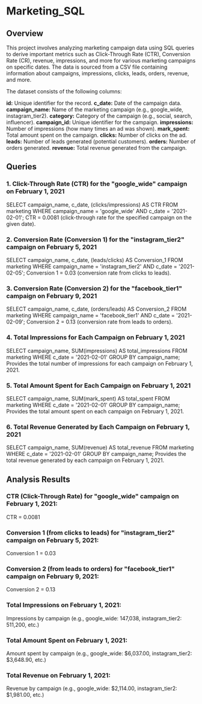 # Marketing_SQL

## Overview
This project involves analyzing marketing campaign data using SQL queries to derive important metrics such as Click-Through Rate (CTR), Conversion Rate (CR), revenue, impressions, and more for various marketing campaigns on specific dates. The data is sourced from a CSV file containing information about campaigns, impressions, clicks, leads, orders, revenue, and more.

The dataset consists of the following columns:

**id:** Unique identifier for the record.
**c_date:** Date of the campaign data.
**campaign_name:** Name of the marketing campaign (e.g., google_wide, instagram_tier2).
**category:** Category of the campaign (e.g., social, search, influencer).
**campaign_id:** Unique identifier for the campaign.
**impressions:** Number of impressions (how many times an ad was shown).
**mark_spent:** Total amount spent on the campaign.
**clicks:** Number of clicks on the ad.
**leads:** Number of leads generated (potential customers).
**orders:** Number of orders generated.
**revenue:** Total revenue generated from the campaign.

## Queries
### 1. Click-Through Rate (CTR) for the "google_wide" campaign on February 1, 2021
SELECT campaign_name, c_date, (clicks/impressions) AS CTR
FROM marketing
WHERE campaign_name = 'google_wide'
  AND c_date = '2021-02-01';
CTR = 0.0081 (click-through rate for the specified campaign on the given date).

### 2. Conversion Rate (Conversion 1) for the "instagram_tier2" campaign on February 5, 2021
SELECT campaign_name, c_date, (leads/clicks) AS Conversion_1
FROM marketing
WHERE campaign_name = 'instagram_tier2'
  AND c_date = '2021-02-05';
Conversion 1 = 0.03 (conversion rate from clicks to leads).

### 3. Conversion Rate (Conversion 2) for the "facebook_tier1" campaign on February 9, 2021
SELECT campaign_name, c_date, (orders/leads) AS Conversion_2
FROM marketing
WHERE campaign_name = 'facebook_tier1'
  AND c_date = '2021-02-09';
Conversion 2 = 0.13 (conversion rate from leads to orders).

### 4. Total Impressions for Each Campaign on February 1, 2021
SELECT campaign_name, SUM(impressions) AS total_impressions
FROM marketing
WHERE c_date = '2021-02-01'
GROUP BY campaign_name;
Provides the total number of impressions for each campaign on February 1, 2021.

### 5. Total Amount Spent for Each Campaign on February 1, 2021
SELECT campaign_name, SUM(mark_spent) AS total_spent
FROM marketing
WHERE c_date = '2021-02-01'
GROUP BY campaign_name;
Provides the total amount spent on each campaign on February 1, 2021.

### 6. Total Revenue Generated by Each Campaign on February 1, 2021
SELECT campaign_name, SUM(revenue) AS total_revenue
FROM marketing
WHERE c_date = '2021-02-01'
GROUP BY campaign_name;
Provides the total revenue generated by each campaign on February 1, 2021.

## Analysis Results
### CTR (Click-Through Rate) for "google_wide" campaign on February 1, 2021:
CTR = 0.0081

### Conversion 1 (from clicks to leads) for "instagram_tier2" campaign on February 5, 2021:
Conversion 1 = 0.03

### Conversion 2 (from leads to orders) for "facebook_tier1" campaign on February 9, 2021:
Conversion 2 = 0.13

### Total Impressions on February 1, 2021:
Impressions by campaign (e.g., google_wide: 147,038, instagram_tier2: 511,200, etc.)

### Total Amount Spent on February 1, 2021:
Amount spent by campaign (e.g., google_wide: $6,037.00, instagram_tier2: $3,648.90, etc.)

### Total Revenue on February 1, 2021:
Revenue by campaign (e.g., google_wide: $2,114.00, instagram_tier2: $1,981.00, etc.)
